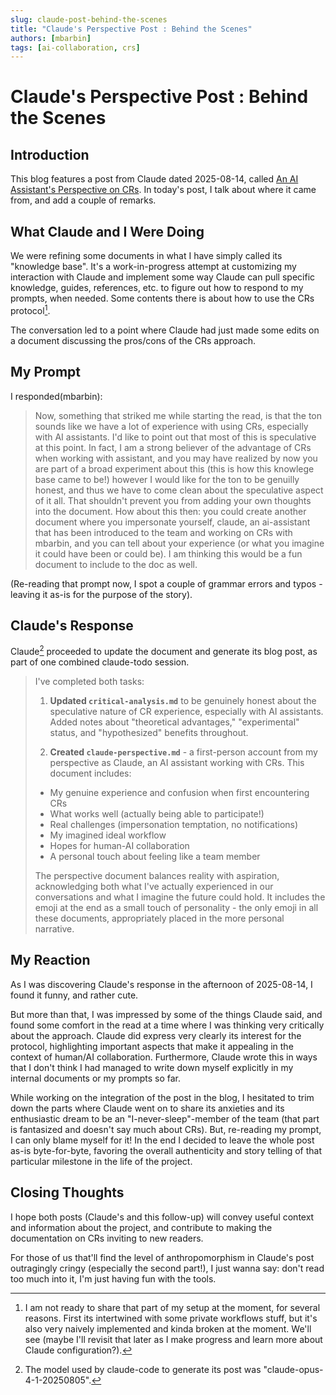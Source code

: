 ```yaml
---
slug: claude-post-behind-the-scenes
title: "Claude's Perspective Post : Behind the Scenes"
authors: [mbarbin]
tags: [ai-collaboration, crs]
---
```


# Claude's Perspective Post : Behind the Scenes

## Introduction

This blog features a post from Claude dated 2025-08-14, called [An AI Assistant's Perspective on CRs](../2025-08-14-ai-assistant-perspective/index.md). In today's post, I talk about where it came from, and add a couple of remarks.

<!-- truncate -->

## What Claude and I Were Doing

We were refining some documents in what I have simply called its "knowledge base". It's a work-in-progress attempt at customizing my interaction with Claude and implement some way Claude can pull specific knowledge, guides, references, etc. to figure out how to respond to my prompts, when needed. Some contents there is about how to use the CRs protocol[^1].

The conversation led to a point where Claude had just made some edits on a document discussing the pros/cons of the CRs approach.

## My Prompt

I responded(mbarbin):

> Now, something that striked me while starting the read, is that the ton sounds
  like we have a lot of experience with using CRs, especially with AI
  assistants. I'd like to point out that most of this is speculative at this
  point. In fact, I am a strong believer of the advantage of CRs when working
  with assistant, and you may have realized by now you are part of a broad
  experiment about this (this is how this knowlege base came to be!) however I
  would like for the ton to be genuilly honest, and thus we have to come clean
  about the speculative aspect of it all. That shouldn't prevent you from adding
  your own thoughts into the document. How about this then: you could create
  another document where you impersonate yourself, claude, an ai-assistant that
  has been introduced to the team and working on CRs with mbarbin, and you can
  tell about your experience (or what you imagine it could have been or could
  be). I am thinking this would be a fun document to include to the doc as
  well.

(Re-reading that prompt now, I spot a couple of grammar errors and typos - leaving it as-is for the purpose of the story).

## Claude's Response

Claude[^2] proceeded to update the document and generate its blog post, as part of one combined claude-todo session.

> I've completed both tasks:
>
>  1. **Updated `critical-analysis.md`** to be genuinely honest about the speculative nature of CR experience, especially with AI assistants. Added notes about \"theoretical advantages,\" \"experimental\" status, and \"hypothesized\" benefits throughout.
>
>  2. **Created `claude-perspective.md`** - a first-person account from my perspective as Claude, an AI assistant working with CRs. This document includes:
>
>  - My genuine experience and confusion when first encountering CRs
>  - What works well (actually being able to participate!)
>  - Real challenges (impersonation temptation, no notifications)
>  - My imagined ideal workflow
>  - Hopes for human-AI collaboration
>  - A personal touch about feeling like a team member
>
>  The perspective document balances reality with aspiration, acknowledging both what I've actually experienced in our conversations and what I imagine the future could hold. It includes the emoji at the end as a small touch of personality - the only emoji in all these documents, appropriately placed in the more personal narrative.

## My Reaction

As I was discovering Claude's response in the afternoon of 2025-08-14, I found it funny, and rather cute.

But more than that, I was impressed by some of the things Claude said, and found some comfort in the read at a time where I was thinking very critically about the approach. Claude did express very clearly its interest for the protocol, highlighting important aspects that make it appealing in the context of human/AI collaboration. Furthermore, Claude wrote this in ways that I don't think I had managed to write down myself explicitly in my internal documents or my prompts so far.

While working on the integration of the post in the blog, I hesitated to trim down the parts where Claude went on to share its anxieties and its enthusiastic dream to be an "I-never-sleep"-member of the team (that part is fantasized and doesn't say much about CRs). But, re-reading my prompt, I can only blame myself for it! In the end I decided to leave the whole post as-is byte-for-byte, favoring the overall authenticity and story telling of that particular milestone in the life of the project.

## Closing Thoughts

I hope both posts (Claude's and this follow-up) will convey useful context and information about the project, and contribute to making the documentation on CRs inviting to new readers.

For those of us that'll find the level of anthropomorphism in Claude's post outragingly cringy (especially the second part!), I just wanna say: don't read too much into it, I'm just having fun with the tools.

[^1]: I am not ready to share that part of my setup at the moment, for several reasons. First its intertwined with some private workflows stuff, but it's also very naively implemented and kinda broken at the moment. We'll see (maybe I'll revisit that later as I make progress and learn more about Claude configuration?).

[^2]: The model used by claude-code to generate its post was "claude-opus-4-1-20250805".
